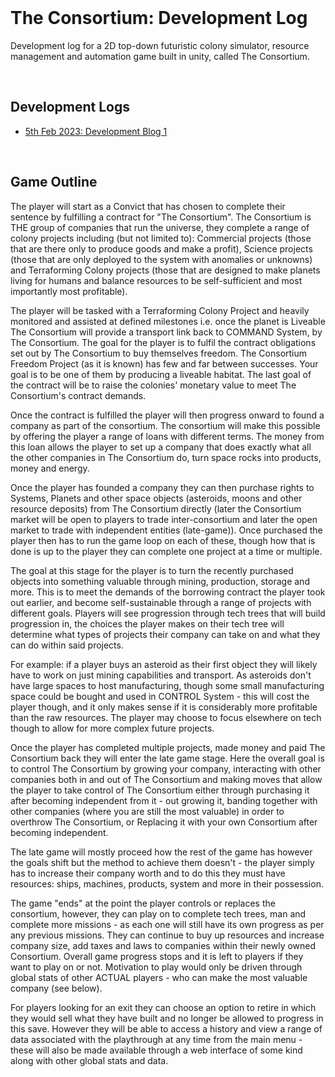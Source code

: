 <br>

# **The Consortium: Development Log**

Development log for a 2D top-down futuristic colony simulator, resource management and automation game built in unity, called The Consortium.

<br>

## **Development Logs**

- [5th Feb 2023: Development Blog 1](/DevelopmentLogs/20230205_Blog_1/Blog_1.md)

<br>

## **Game Outline**

The player will start as a Convict that has chosen to complete their sentence by fulfilling a contract for "The Consortium". The Consortium is THE group of companies that run the universe, they complete a range of colony projects including (but not limited to): Commercial projects (those that are there only to produce goods and make a profit), Science projects (those that are only deployed to the system with anomalies or unknowns) and Terraforming Colony projects (those that are designed to make planets living for humans and balance resources to be self-sufficient and most importantly most profitable).

The player will be tasked with a Terraforming Colony Project and heavily monitored and assisted at defined milestones i.e. once the planet is Liveable The Consortium will provide a transport link back to COMMAND System, by The Consortium. The goal for the player is to fulfil the contract obligations set out by The Consortium to buy themselves freedom. The Consortium Freedom Project (as it is known) has few and far between successes. Your goal is to be one of them by producing a liveable habitat. The last goal of the contract will be to raise the colonies' monetary value to meet The Consortium's contract demands.

Once the contract is fulfilled the player will then progress onward to found a company as part of the consortium. The consortium will make this possible by offering the player a range of loans with different terms. The money from this loan allows the player to set up a company that does exactly what all the other companies in The Consortium do, turn space rocks into products, money and energy.

Once the player has founded a company they can then purchase rights to Systems, Planets and other space objects (asteroids, moons and other resource deposits) from The Consortium directly (later the Consortium market will be open to players to trade inter-consortium and later the open market to trade with independent entities (late-game)). Once purchased the player then has to run the game loop on each of these, though how that is done is up to the player they can complete one project at a time or multiple.

The goal at this stage for the player is to turn the recently purchased objects into something valuable through mining, production, storage and more. This is to meet the demands of the borrowing contract the player took out earlier, and become self-sustainable through a range of projects with different goals. Players will see progression through tech trees that will build progression in, the choices the player makes on their tech tree will determine what types of projects their company can take on and what they can do within said projects.

For example: if a player buys an asteroid as their first object they will likely have to work on just mining capabilities and transport. As asteroids don't have large spaces to host manufacturing, though some small manufacturing space could be bought and used in CONTROL System - this will cost the player though, and it only makes sense if it is considerably more profitable than the raw resources. The player may choose to focus elsewhere on tech though to allow for more complex future projects.

Once the player has completed multiple projects, made money and paid The Consortium back they will enter the late game stage. Here the overall goal is to control The Consortium by growing your company, interacting with other companies both in and out of The Consortium and making moves that allow the player to take control of The Consortium either through purchasing it after becoming independent from it - out growing it, banding together with other companies (where you are still the most valuable) in order to overthrow The Consortium, or Replacing it with your own Consortium after becoming independent.

The late game will mostly proceed how the rest of the game has however the goals shift but the method to achieve them doesn't - the player simply has to increase their company worth and to do this they must have resources: ships, machines, products, system and more in their possession.

The game "ends" at the point the player controls or replaces the consortium, however, they can play on to complete tech trees, man and complete more missions - as each one will still have its own progress as per any previous missions. They can continue to buy up resources and increase company size, add taxes and laws to companies within their newly owned Consortium. Overall game progress stops and it is left to players if they want to play on or not. Motivation to play would only be driven through global stats of other ACTUAL players - who can make the most valuable company (see below).

For players looking for an exit they can choose an option to retire in which they would sell what they have built and no longer be allowed to progress in this save. However they will be able to access a history and view a range of data associated with the playthrough at any time from the main menu - these will also be made available through a web interface of some kind along with other global stats and data.
